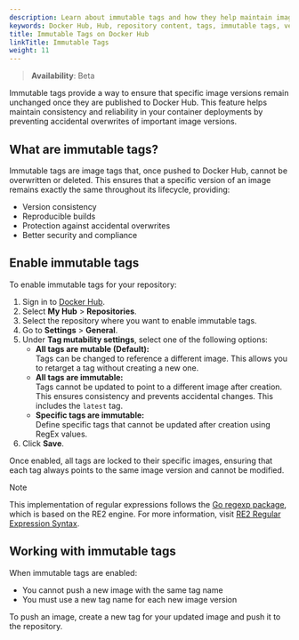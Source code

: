 ```yaml
---
description: Learn about immutable tags and how they help maintain image version consistency on Docker Hub.
keywords: Docker Hub, Hub, repository content, tags, immutable tags, version control
title: Immutable Tags on Docker Hub
linkTitle: Immutable Tags
weight: 11
---
```

> **Availability**: Beta

Immutable tags provide a way to ensure that specific image versions remain unchanged once they are published to Docker Hub. This feature helps maintain consistency and reliability in your container deployments by preventing accidental overwrites of important image versions.

## What are immutable tags?

Immutable tags are image tags that, once pushed to Docker Hub, cannot be overwritten or deleted. This ensures that a specific version of an image remains exactly the same throughout its lifecycle, providing:

- Version consistency
- Reproducible builds
- Protection against accidental overwrites
- Better security and compliance

## Enable immutable tags

To enable immutable tags for your repository:

1. Sign in to [Docker Hub](https://hub.docker.com).
2. Select **My Hub** > **Repositories**.
3. Select the repository where you want to enable immutable tags.
4. Go to **Settings** > **General**.
5. Under **Tag mutability settings**, select one of the following options:
   - **All tags are mutable (Default):**  
     Tags can be changed to reference a different image. This allows you to retarget a tag without creating a new one.
   - **All tags are immutable:**  
     Tags cannot be updated to point to a different image after creation. This ensures consistency and prevents accidental changes. This includes the `latest` tag.
   - **Specific tags are immutable:**  
     Define specific tags that cannot be updated after creation using RegEx values.
6. Click **Save**.

Once enabled, all tags are locked to their specific images, ensuring that each tag always points to the same image version and cannot be modified.

> [!NOTE]
> This implementation of regular expressions follows the [Go regexp package](https://pkg.go.dev/regexp), which is based on the RE2 engine. For more information, visit [RE2 Regular Expression Syntax](https://github.com/google/re2/wiki/Syntax).

## Working with immutable tags

When immutable tags are enabled:

- You cannot push a new image with the same tag name
- You must use a new tag name for each new image version

To push an image, create a new tag for your updated image and push it to the repository.










